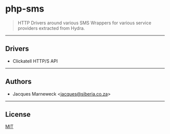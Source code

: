 # php-sms

> HTTP Drivers around various SMS Wrappers for various service providers extracted from Hydra.

---

## Drivers

 * Clickatell HTTP/S API

---

## Authors

 * Jacques Marneweck <<jacques@siberia.co.za>>

---

## License

[MIT](LICENSE)
